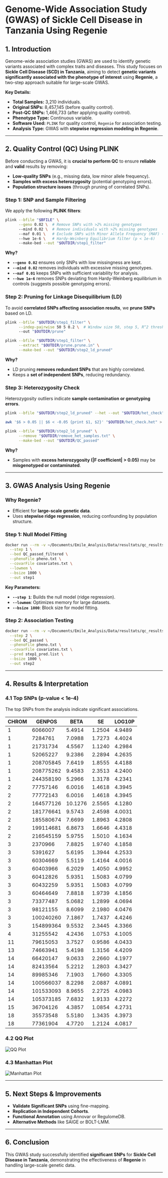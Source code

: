 # **Genome-Wide Association Study (GWAS) of Sickle Cell Disease in Tanzania Using Regenie**

## **1. Introduction**
Genome-wide association studies (GWAS) are used to identify genetic variants associated with complex traits and diseases. This study focuses on **Sickle Cell Disease (SCD) in Tanzania**, aiming to detect **genetic variants significantly associated with the phenotype of interest** using **Regenie**, a two-step approach suitable for large-scale GWAS.

**Key Details:**
- **Total Samples:** 3,210 individuals.
- **Original SNPs:** 8,457,145 (before quality control).
- **Post-QC SNPs:** 1,466,733 (after applying quality control).
- **Phenotype Type:** Continuous variable.
- **Software Used:** `PLINK` for quality control, `Regenie` for association testing.
- **Analysis Type:** GWAS with **stepwise regression modeling in Regenie**.

---

## **2. Quality Control (QC) Using PLINK**
Before conducting a GWAS, it is **crucial to perform QC** to ensure **reliable** and **valid** results by removing:
- **Low-quality SNPs** (e.g., missing data, low minor allele frequency).
- **Samples with excess heterozygosity** (potential genotyping errors).
- **Population structure issues** (through pruning of correlated SNPs).

### **Step 1: SNP and Sample Filtering**
We apply the following **PLINK filters**:

```bash
plink --bfile "$BFILE" \
      --geno 0.02 \  # Remove SNPs with >2% missing genotypes
      --mind 0.02 \  # Remove individuals with >2% missing genotypes
      --maf 0.01 \   # Exclude SNPs with Minor Allele Frequency (MAF) <1%
      --hwe 1e-6 \   # Hardy-Weinberg Equilibrium filter (p < 1e-6)
      --make-bed --out "$OUTDIR/step1_filter"
```

**Why?**
- **`--geno 0.02`** ensures only SNPs with low missingness are kept.
- **`--mind 0.02`** removes individuals with excessive missing genotypes.
- **`--maf 0.01`** keeps SNPs with sufficient variability for analysis.
- **`--hwe 1e-6`** removes SNPs deviating from Hardy-Weinberg equilibrium in controls (suggests possible genotyping errors).

### **Step 2: Pruning for Linkage Disequilibrium (LD)**
To avoid **correlated SNPs affecting association results**, we **prune SNPs** based on LD.

```bash
plink --bfile "$OUTDIR/step1_filter" \
      --indep-pairwise 50 5 0.2 \  # Window size 50, step 5, R^2 threshold 0.2
      --out "$OUTDIR/prune"

plink --bfile "$OUTDIR/step1_filter" \
      --extract "$OUTDIR/prune.prune.in" \
      --make-bed --out "$OUTDIR/step2_ld_pruned"
```

**Why?**
- LD pruning **removes redundant SNPs** that are highly correlated.
- Keeps a **set of independent SNPs**, reducing redundancy.

### **Step 3: Heterozygosity Check**
Heterozygosity outliers indicate **sample contamination or genotyping errors**.

```bash
plink --bfile "$OUTDIR/step2_ld_pruned" --het --out "$OUTDIR/het_check"

awk '$6 > 0.05 || $6 < -0.05 {print $1, $2}' "$OUTDIR/het_check.het" > "$OUTDIR/remove_het_samples.txt"

plink --bfile "$OUTDIR/step2_ld_pruned" \
      --remove "$OUTDIR/remove_het_samples.txt" \
      --make-bed --out "$OUTDIR/QC_passed"
```

**Why?**
- Samples with **excess heterozygosity (|F coefficient| > 0.05)** may be **misgenotyped or contaminated**.

---

## **3. GWAS Analysis Using Regenie**
### **Why Regenie?**
- Efficient for **large-scale genetic data**.
- Uses **stepwise ridge regression**, reducing confounding by population structure.

### **Step 1: Null Model Fitting**
```bash
docker run --rm -v ~/Documents/Emile_Analysis/Data/resultats/qc_results:/data -w /data regenie regenie \
  --step 1 \
  --bed QC_passed_filtered \
  --phenoFile pheno.txt \
  --covarFile covariates.txt \
  --lowmem \
  --bsize 1000 \
  --out step1
```

**Key Parameters:**
- **`--step 1`**: Builds the null model (ridge regression).
- **`--lowmem`**: Optimizes memory for large datasets.
- **`--bsize 1000`**: Block size for model fitting.

### **Step 2: Association Testing**
```bash
docker run --rm -v ~/Documents/Emile_Analysis/Data/resultats/qc_results:/data -w /data regenie regenie \
  --step 2 \
  --bed QC_passed \
  --phenoFile pheno.txt \
  --covarFile covariates.txt \
  --pred step1_pred.list \
  --bsize 1000 \
  --out step2
```

---

## **4. Results & Interpretation**
### **4.1 Top SNPs (p-value < 1e-4)**
The top SNPs from the analysis indicate significant associations.

| CHROM | GENPOS     | BETA   | SE     | LOG10P  |
|-------|-----------|--------|--------|---------|
| 1     | 6066007   | 5.4914 | 1.2504 | 4.9489  |
| 1     | 7284761   | 7.0988 | 1.7273 | 4.4024  |
| 1     | 21731734  | 4.5567 | 1.1240 | 4.2984  |
| 1     | 52065227  | 9.2386 | 2.2894 | 4.2635  |
| 1     | 208705845 | 7.6419 | 1.8555 | 4.4188  |
| 1     | 208775262 | 9.4583 | 2.3513 | 4.2400  |
| 1     | 244358190 | 5.2966 | 1.3178 | 4.2341  |
| 2     | 77757146  | 6.0016 | 1.4618 | 4.3945  |
| 2     | 77772143  | 6.0016 | 1.4618 | 4.3945  |
| 2     | 164577126 | 10.1276| 2.5565 | 4.1280  |
| 2     | 181776641 | 9.5743 | 2.4598 | 4.0031  |
| 2     | 185580674 | 7.6699 | 1.8963 | 4.2808  |
| 2     | 199114681 | 6.8673 | 1.6646 | 4.4318  |
| 2     | 216545159 | 5.9755 | 1.5010 | 4.1634  |
| 3     | 2370966   | 7.8825 | 1.9740 | 4.1858  |
| 3     | 5391627   | 5.6195 | 1.3944 | 4.2533  |
| 3     | 60304669  | 5.5119 | 1.4164 | 4.0016  |
| 3     | 60403966  | 6.2029 | 1.4050 | 4.9952  |
| 3     | 60412826  | 5.9351 | 1.5083 | 4.0799  |
| 3     | 60432259  | 5.9351 | 1.5083 | 4.0799  |
| 3     | 60464649  | 7.8818 | 1.9739 | 4.1856  |
| 3     | 73377487  | 5.0682 | 1.2899 | 4.0694  |
| 3     | 98121155  | 8.6099 | 2.1980 | 4.0476  |
| 3     | 100240260 | 7.1867 | 1.7437 | 4.4246  |
| 3     | 154899364 | 9.5532 | 2.3445 | 4.3366  |
| 4     | 31255542  | 4.2436 | 1.0753 | 4.1005  |
| 11    | 79615053  | 3.7527 | 0.9586 | 4.0433  |
| 13    | 74663941  | 5.4198 | 1.3156 | 4.4209  |
| 14    | 66420147  | 9.0633 | 2.2660 | 4.1977  |
| 14    | 82413564  | 5.2212 | 1.2803 | 4.3427  |
| 14    | 89985346  | 7.1903 | 1.7660 | 4.3305  |
| 14    | 100566037 | 8.2298 | 2.0887 | 4.0891  |
| 14    | 101533093 | 8.9655 | 2.2725 | 4.0983  |
| 14    | 105373185 | 7.6832 | 1.9133 | 4.2272  |
| 15    | 36704126  | 4.3857 | 1.0854 | 4.2731  |
| 18    | 35573548  | 5.5180 | 1.3435 | 4.3973  |
| 18    | 77361904  | 4.7720 | 1.2124 | 4.0817  |



### **4.2 QQ Plot**
![QQ Plot](qq_plot.png)

### **4.3 Manhattan Plot**
![Manhattan Plot](manhattan_plot.png)

---

## **5. Next Steps & Improvements**
- **Validate Significant SNPs** using fine-mapping.
- **Replication in Independent Cohorts**.
- **Functional Annotation** using Annovar or RegulomeDB.
- **Alternative Methods** like SAIGE or BOLT-LMM.

---

## **6. Conclusion**
This GWAS study successfully identified **significant SNPs** for **Sickle Cell Disease in Tanzania**, demonstrating the effectiveness of **Regenie** in handling large-scale genetic data.

---

